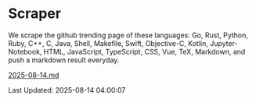 # Scraper

We scrape the github trending page of these languages: Go, Rust, Python, Ruby, C++, C, Java, Shell, Makefile, Swift, Objective-C, Kotlin, Jupyter-Notebook, HTML, JavaScript, TypeScript, CSS, Vue, TeX, Markdown, and push a markdown result everyday.

[2025-08-14.md](https://github.com/yangwenmai/github-trending-backup/blob/master/2025-08-14.md)

Last Updated: 2025-08-14 04:00:07